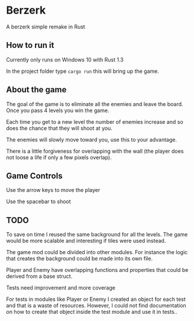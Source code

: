 # Berzerk

A berzerk simple remake in Rust

## How to run it

Currently only runs on Windows 10 with Rust 1.3

In the project folder type `cargo run` this will bring up the game.

## About the game

The goal of the game is to eliminate all the enemies and leave the board. Once you pass 4 levels you win the game. 

Each time you get to a new level the number of enemies increase and so does the chance that they will shoot at you. 

The enemies will slowly move toward you, use this to your advantage.

There is a little forgiveness for overlapping with the wall (the player does not loose a life if only a few pixels overlap).

## Game Controls

Use the arrow keys to move the player

Use the spacebar to shoot

## TODO

To save on time I reused the same background for all the levels. The game would be more scalable and interesting if tiles were used instead. 

The game mod could be divided into other modules. For instance the logic that creates the background could be made into its own file. 

Player and Enemy have overlapping functions and properties that could be derived from a base struct.

Tests need improvement and more coverage 

For tests in modules like Player or Enemy I created an object for each test and that is a waste of resources. However, I could not find documentation on how to create that object inside the test module and use it in tests..
